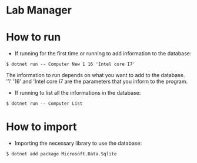 # Lab Manager


# How to run
- If running for the first time or running to add information to the database:
````
$ dotnet run -- Computer New 1 16 'Intel core I7'
````
The information to run depends on what you want to add to the database. '1' '16' and 'Intel core I7 are the parameters that you inform to the program.

- If running to list all the informations in the database: 
````
$ dotnet run -- Computer List
````

# How to import
 - Importing the necessary library to use the database:
````
$ dotnet add package Microsoft.Data.Sqlite
````

